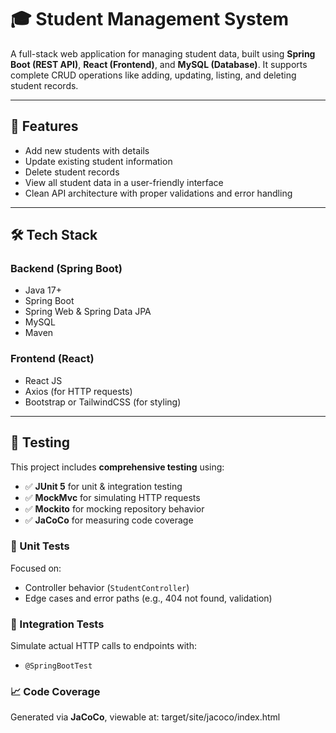 # 🎓 Student Management System

A full-stack web application for managing student data, built using **Spring Boot (REST API)**, **React (Frontend)**, and **MySQL (Database)**. It supports complete CRUD operations like adding, updating, listing, and deleting student records.

---

## 🚀 Features

- Add new students with details
- Update existing student information
- Delete student records
- View all student data in a user-friendly interface
- Clean API architecture with proper validations and error handling

---

## 🛠 Tech Stack

### Backend (Spring Boot)
- Java 17+
- Spring Boot
- Spring Web & Spring Data JPA
- MySQL
- Maven

### Frontend (React)
- React JS
- Axios (for HTTP requests)
- Bootstrap or TailwindCSS (for styling)

---
## 🧪 Testing

This project includes **comprehensive testing** using:

- ✅ **JUnit 5** for unit & integration testing  
- ✅ **MockMvc** for simulating HTTP requests  
- ✅ **Mockito** for mocking repository behavior  
- ✅ **JaCoCo** for measuring code coverage  

### 🧩 Unit Tests
Focused on:
- Controller behavior (`StudentController`)
- Edge cases and error paths (e.g., 404 not found, validation)

### 🔗 Integration Tests
Simulate actual HTTP calls to endpoints with:
- `@SpringBootTest`


### 📈 Code Coverage
Generated via **JaCoCo**, viewable at:
target/site/jacoco/index.html
